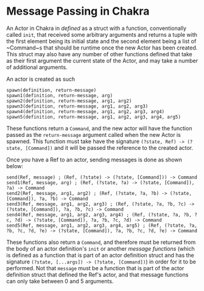 # Message Passing in Chakra

An Actor in Chakra in *defined* as a struct with a function,
conventionally called `init`, that received some arbitrary arguments and
returns a tuple with the first element being its initial state and the
second element being a list of \~Command\~s that should be runtime once
the new Actor has been created. This struct may also have any number of
other functions defined that take as their first argument the current
state of the Actor, and may take a number of additional arguments.

An actor is created as such

``` chakra
spawn(definition, return-message)
spawn1(definition, return-message, arg)
spawn2(definition, return-message, arg1, arg2)
spawn3(definition, return-message, arg1, arg2, arg3)
spawn4(definition, return-message, arg1, arg2, arg3, arg4)
spawn5(definition, return-message, arg1, arg2, arg3, arg4, arg5)
```

These functions return a `Command`, and the new actor will have the
function passed as the `return-message` argument called when the new
Actor is spawned. This function must take have the signature `(?state,
Ref) -> (?state, [Command])` and it will be passed the reference to the
created actor.

Once you have a Ref to an actor, sending messages is done as shown
below:

``` chakra
send(Ref, message) ; (Ref, (?state) -> (?state, [Command])) -> Command
send1(Ref, message, arg) ; (Ref, (?state, ?a) -> (?state, [Command]), ?a) -> Command
send2(Ref, message, arg1, arg2) ; (Ref, (?state, ?a, ?b) -> (?state, [Command]), ?a, ?b) -> Command
send3(Ref, message, arg1, arg2, arg3) ; (Ref, (?state, ?a, ?b, ?c) -> (?state, [Command]), ?a, ?b, ?c) -> Command
send4(Ref, message, arg1, arg2, arg3, arg4) ; (Ref, (?state, ?a, ?b, ?c, ?d) -> (?state, [Command]), ?a, ?b, ?c, ?d) -> Command
send5(Ref, message, arg1, arg2, arg3, arg4, arg5) ; (Ref, (?state, ?a, ?b, ?c, ?d, ?e) -> (?state, [Command]), ?a, ?b, ?c, ?d, ?e) -> Command
```

These functions also return a `Command`, and therefore must be returned
from the body of an actor definition's `init` or another *message
functions* (which is defined as a function that is part of an actor
definition struct and has the signature `(?state, [...args]) -> (?state,
[Command])`) in order for it to be performed. Not that `message` must be
a function that is part of the actor definition struct that defined the
Ref's actor, and that message functions can only take between 0 and 5
arguments.
